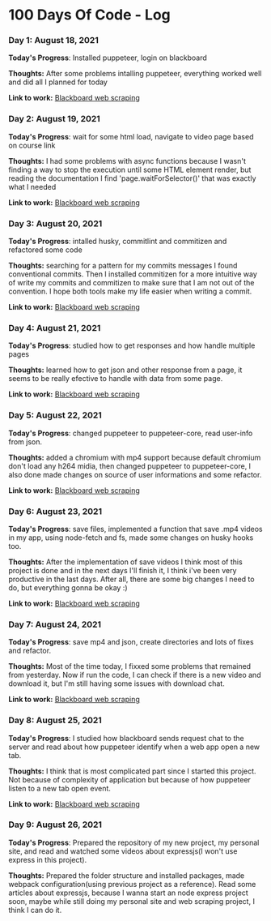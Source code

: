 # 100 Days Of Code - Log

### Day 1: August 18, 2021

**Today's Progress**: Installed puppeteer, login on blackboard

**Thoughts:** After some problems intalling puppeteer, everything worked well and did all I planned for today

**Link to work:** [Blackboard web scraping](https://github.com/oAddson/blackboard-web-scraping)

### Day 2: August 19, 2021

**Today's Progress**: wait for some html load, navigate to video page based on course link

**Thoughts:** I had some problems with async functions because I wasn't finding a way to stop the execution until some HTML element render, but reading the documentation I find 'page.waitForSelector()' that was exactly what I needed

**Link to work:** [Blackboard web scraping](https://github.com/oAddson/blackboard-web-scraping)

### Day 3: August 20, 2021

**Today's Progress**: intalled husky, commitlint and commitizen and refactored some code

**Thoughts:** searching for a pattern for my commits messages I found conventional commits. Then I installed commitizen for a more intuitive way of write my commits and commitizen to make sure that I am not out of the convention. I hope both tools make my life easier when writing a commit.

**Link to work:** [Blackboard web scraping](https://github.com/oAddson/blackboard-web-scraping)

### Day 4: August 21, 2021

**Today's Progress**: studied how to get responses and how handle multiple pages

**Thoughts:** learned how to get json and other response from a page, it seems to be really efective to handle with data from some page.

**Link to work:** [Blackboard web scraping](https://github.com/oAddson/blackboard-web-scraping)

### Day 5: August 22, 2021

**Today's Progress**: changed puppeteer to puppeteer-core, read user-info from json.

**Thoughts:** added a chromium with mp4 support because default chromium don't load any h264 midia, then changed puppeteer to puppeteer-core, I also done made changes on source of user informations and some refactor.

**Link to work:** [Blackboard web scraping](https://github.com/oAddson/blackboard-web-scraping)

### Day 6: August 23, 2021

**Today's Progress**: save files, implemented a function that save .mp4 videos in my app, using node-fetch and fs, made some changes on husky hooks too.

**Thoughts:** After the implementation of save videos I think most of this project is done and in the next days I'll finish it, I think i've been very productive in the last days. After all, there are some big changes I need to do, but everything gonna be okay :)

**Link to work:** [Blackboard web scraping](https://github.com/oAddson/blackboard-web-scraping)

### Day 7: August 24, 2021

**Today's Progress**: save mp4 and json, create directories and lots of fixes and refactor.

**Thoughts:** Most of the time today, I fixxed some problems that remained from yesterday. Now if run the code, I can check if there is a new video and download it, but I'm still having some issues with download chat.

**Link to work:** [Blackboard web scraping](https://github.com/oAddson/blackboard-web-scraping)

### Day 8: August 25, 2021

**Today's Progress**: I studied how blackboard sends request chat to the server and read about how puppeteer identify when a web app open a new tab.

**Thoughts:** I think that is most complicated part since I started this project. Not because of complexity of application but because of how puppeteer listen to a new tab open event.

**Link to work:** [Blackboard web scraping](https://github.com/oAddson/blackboard-web-scraping)

### Day 9: August 26, 2021

**Today's Progress**: Prepared the repository of my new project, my personal site, and read and watched some videos about expressjs(I won't use express in this project). 

**Thoughts:** Prepared the folder structure and installed packages, made webpack configuration(using previous project as a reference). Read some articles about expressjs, because I wanna start an node express project soon, maybe while still doing my personal site and web scraping project, I think I can do it. 